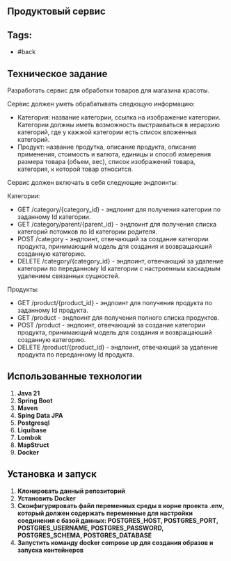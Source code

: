 ## Продуктовый сервис

## Tags:
- #back

## Техническое задание
Разработать сервис для обработки товаров для магазина красоты. 

Сервис должен уметь обрабатывать следющую информацию: 

- Категория: название категории, ссылка на изображение категории. Категории должны иметь возможность выстраиваться в иерархию категорий, где у кажжой категории есть список вложенных категорий.
- Продукт: название продутка, описание продукта, описание применения, стоимость и валюта, единицы и способ измерения размера товара (объем, вес), список изображений товара, категория, к которой товар относится.

Сервис должен включать в себя следующие эндпоинты:

Категории:
- GET /category/{category_id} - эндпоинт для получения категории по заданному Id категории.
- GET /category/parent/{parent_id} - эндпоинт для получения списка категорий потомков по Id категории родителя.
- POST /category - эндпоинт, отвечающий за создание категории продукта, принимающий модель для создания и возвращаюший созданную категорию.
- DELETE /category/{category_id} - эндпоинт, отвечающий за удаление категории по переданному Id категории с настроенным каскадным удалением связанных сущностей.


Продукты:
- GET /product/{product_id} - эндпоинт для получения продукта по заданному Id продукта.
- GET /product - эндпоинт для получения полного списка продуктов.
- POST /product - эндпоинт, отвечающий за создание категории продукта, принимающий модель для создания и возвращаюший созданную категорию.
- DELETE /product/{product_id} - эндпоинт, отвечающий за удаление продукта по переданному Id продукта.

## Использованные технологии
1.  **Java 21**
2.  **Spring Boot**
3.  **Maven**
4.  **Sping Data JPA**
5.  **Postgresql**
6.  **Liquibase**
7.  **Lombok**
8. **MapStruct**
9. **Docker**

## Установка и запуск
1. **Клонировать данный репозиторий**
2. **Установить Docker**
3. **Сконфигурировать файл переменных среды в корне проекта .env, который должен содержать переменные для настройки соединения с базой данных: POSTGRES_HOST, POSTGRES_PORT, POSTGRES_USERNAME, POSTGRES_PASSWORD, POSTGRES_SCHEMA, POSTGRES_DATABASE**
4. **Запустить команду docker compose up для создания образов и запуска контейнеров**
